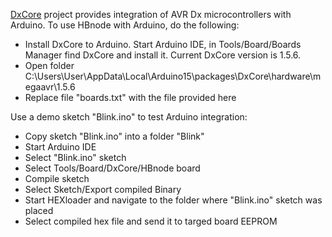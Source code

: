 [DxCore](https://github.com/SpenceKonde/DxCore) project provides integration of AVR Dx microcontrollers with Arduino.  To use HBnode with Arduino, do the following:

  * Install DxCore to Arduino. Start Arduino IDE, in Tools/Board/Boards Manager find DxCore and install it. Current DxCore version is 1.5.6.
  * Open folder C:\Users\User\AppData\Local\Arduino15\packages\DxCore\hardware\megaavr\1.5.6
  * Replace file "boards.txt" with the file provided here
  
Use a demo sketch "Blink.ino" to test Arduino integration:

  * Copy sketch "Blink.ino" into a folder "Blink"
  * Start Arduino IDE
  * Select "Blink.ino" sketch
  * Select Tools/Board/DxCore/HBnode board
  * Compile sketch
  * Select Sketch/Export compiled Binary
  * Start HEXloader and navigate to the folder where "Blink.ino" sketch was placed
  * Select compiled hex file and send it to targed board EEPROM
